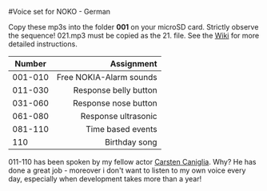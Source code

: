 #Voice set for NOKO - German

Copy these mp3s into the folder **001** on your microSD card. Strictly observe the sequence!
021.mp3 must be copied as the 21. file. See the [Wiki](https://github.com/NikolaiRadke/NOKO/wiki/SDKarte) for more detailed instructions.


| Number  | Assignment              |
| --------|------------------------:|
| 001-010 | Free NOKIA-Alarm sounds |
| 011-030 | Response belly button   |
| 031-060 | Response nose button    |
| 061-080 | Response ultrasonic     |
| 081-110 | Time based events       |
| 110     | Birthday song           |

011-110 has been spoken by my fellow actor [Carsten Caniglia](http://www.carstencaniglia.com). Why? 
He has done a great job - moreover i don't want to listen to my own voice every day, especially when development takes more than a year!
